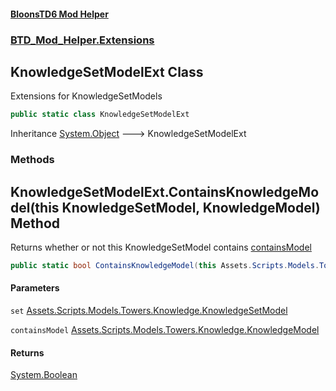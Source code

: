 #### [BloonsTD6 Mod Helper](index.md 'index')
### [BTD_Mod_Helper.Extensions](index.md#BTD_Mod_Helper.Extensions 'BTD_Mod_Helper.Extensions')

## KnowledgeSetModelExt Class

Extensions for KnowledgeSetModels

```csharp
public static class KnowledgeSetModelExt
```

Inheritance [System.Object](https://docs.microsoft.com/en-us/dotnet/api/System.Object 'System.Object') &#129106; KnowledgeSetModelExt
### Methods

<a name='BTD_Mod_Helper.Extensions.KnowledgeSetModelExt.ContainsKnowledgeModel(thisAssets.Scripts.Models.Towers.Knowledge.KnowledgeSetModel,Assets.Scripts.Models.Towers.Knowledge.KnowledgeModel)'></a>

## KnowledgeSetModelExt.ContainsKnowledgeModel(this KnowledgeSetModel, KnowledgeModel) Method

Returns whether or not this KnowledgeSetModel contains [containsModel](BTD_Mod_Helper.Extensions.KnowledgeSetModelExt.md#BTD_Mod_Helper.Extensions.KnowledgeSetModelExt.ContainsKnowledgeModel(thisAssets.Scripts.Models.Towers.Knowledge.KnowledgeSetModel,Assets.Scripts.Models.Towers.Knowledge.KnowledgeModel).containsModel 'BTD_Mod_Helper.Extensions.KnowledgeSetModelExt.ContainsKnowledgeModel(this Assets.Scripts.Models.Towers.Knowledge.KnowledgeSetModel, Assets.Scripts.Models.Towers.Knowledge.KnowledgeModel).containsModel')

```csharp
public static bool ContainsKnowledgeModel(this Assets.Scripts.Models.Towers.Knowledge.KnowledgeSetModel set, Assets.Scripts.Models.Towers.Knowledge.KnowledgeModel containsModel);
```
#### Parameters

<a name='BTD_Mod_Helper.Extensions.KnowledgeSetModelExt.ContainsKnowledgeModel(thisAssets.Scripts.Models.Towers.Knowledge.KnowledgeSetModel,Assets.Scripts.Models.Towers.Knowledge.KnowledgeModel).set'></a>

`set` [Assets.Scripts.Models.Towers.Knowledge.KnowledgeSetModel](https://docs.microsoft.com/en-us/dotnet/api/Assets.Scripts.Models.Towers.Knowledge.KnowledgeSetModel 'Assets.Scripts.Models.Towers.Knowledge.KnowledgeSetModel')

<a name='BTD_Mod_Helper.Extensions.KnowledgeSetModelExt.ContainsKnowledgeModel(thisAssets.Scripts.Models.Towers.Knowledge.KnowledgeSetModel,Assets.Scripts.Models.Towers.Knowledge.KnowledgeModel).containsModel'></a>

`containsModel` [Assets.Scripts.Models.Towers.Knowledge.KnowledgeModel](https://docs.microsoft.com/en-us/dotnet/api/Assets.Scripts.Models.Towers.Knowledge.KnowledgeModel 'Assets.Scripts.Models.Towers.Knowledge.KnowledgeModel')

#### Returns
[System.Boolean](https://docs.microsoft.com/en-us/dotnet/api/System.Boolean 'System.Boolean')